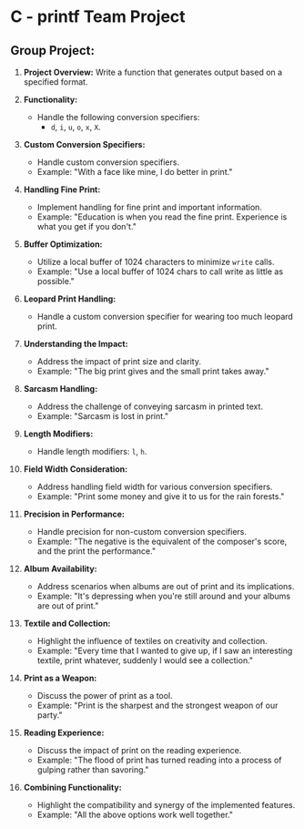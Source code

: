 # C - printf Team Project

## Group Project:

1. **Project Overview:** 
    Write a function that generates output based on a specified format.
   
2. **Functionality:**
    - Handle the following conversion specifiers:
        - `d`, `i`, `u`, `o`, `x`, `X`.
   
3. **Custom Conversion Specifiers:**
    - Handle custom conversion specifiers.
    - Example: "With a face like mine, I do better in print."
   
4. **Handling Fine Print:**
    - Implement handling for fine print and important information.
    - Example: "Education is when you read the fine print. Experience is what you get if you don't."
   
5. **Buffer Optimization:**
    - Utilize a local buffer of 1024 characters to minimize `write` calls.
    - Example: "Use a local buffer of 1024 chars to call write as little as possible."
   
6. **Leopard Print Handling:**
    - Handle a custom conversion specifier for wearing too much leopard print.
   
7. **Understanding the Impact:**
    - Address the impact of print size and clarity.
    - Example: "The big print gives and the small print takes away."
   
8. **Sarcasm Handling:**
    - Address the challenge of conveying sarcasm in printed text.
    - Example: "Sarcasm is lost in print."
   
9. **Length Modifiers:**
    - Handle length modifiers: `l`, `h`.
   
10. **Field Width Consideration:**
    - Address handling field width for various conversion specifiers.
    - Example: "Print some money and give it to us for the rain forests."
   
11. **Precision in Performance:**
    - Handle precision for non-custom conversion specifiers.
    - Example: "The negative is the equivalent of the composer's score, and the print the performance."
   
12. **Album Availability:**
    - Address scenarios when albums are out of print and its implications.
    - Example: "It's depressing when you're still around and your albums are out of print."
   
13. **Textile and Collection:**
    - Highlight the influence of textiles on creativity and collection.
    - Example: "Every time that I wanted to give up, if I saw an interesting textile, print whatever, suddenly I would see a collection."
   
14. **Print as a Weapon:**
    - Discuss the power of print as a tool.
    - Example: "Print is the sharpest and the strongest weapon of our party."
   
15. **Reading Experience:**
    - Discuss the impact of print on the reading experience.
    - Example: "The flood of print has turned reading into a process of gulping rather than savoring."
   
16. **Combining Functionality:**
    - Highlight the compatibility and synergy of the implemented features.
    - Example: "All the above options work well together." 

